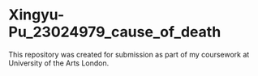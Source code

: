 # Xingyu-Pu_23024979_cause_of_death
This repository was created for submission as part of my coursework at University of the Arts London.
